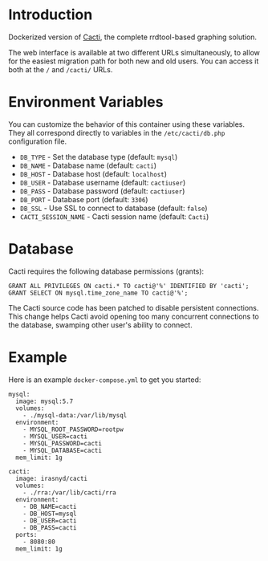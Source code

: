 Introduction
============

Dockerized version of [Cacti](http://www.cacti.net/), the complete
rrdtool-based graphing solution.

The web interface is available at two different URLs simultaneously, to allow
for the easiest migration path for both new and old users. You can access it
both at the `/` and `/cacti/` URLs.

Environment Variables
=====================

You can customize the behavior of this container using these variables. They
all correspond directly to variables in the `/etc/cacti/db.php` configuration
file.

- `DB_TYPE` - Set the database type (default: `mysql`)
- `DB_NAME` - Database name (default: `cacti`)
- `DB_HOST` - Database host (default: `localhost`)
- `DB_USER` - Database username (default: `cactiuser`)
- `DB_PASS` - Database password (default: `cactiuser`)
- `DB_PORT` - Database port (default: `3306`)
- `DB_SSL` - Use SSL to connect to database (default: `false`)
- `CACTI_SESSION_NAME` - Cacti session name (default: `Cacti`)

Database
========

Cacti requires the following database permissions (grants):

    GRANT ALL PRIVILEGES ON cacti.* TO cacti@'%' IDENTIFIED BY 'cacti';
    GRANT SELECT ON mysql.time_zone_name TO cacti@'%';

The Cacti source code has been patched to disable persistent connections. This
change helps Cacti avoid opening too many concurrent connections to the database,
swamping other user's ability to connect.

Example
=======

Here is an example `docker-compose.yml` to get you started:

    mysql:
      image: mysql:5.7
      volumes:
        - ./mysql-data:/var/lib/mysql
      environment:
        - MYSQL_ROOT_PASSWORD=rootpw
        - MYSQL_USER=cacti
        - MYSQL_PASSWORD=cacti
        - MYSQL_DATABASE=cacti
      mem_limit: 1g

    cacti:
      image: irasnyd/cacti
      volumes:
        - ./rra:/var/lib/cacti/rra
      environment:
        - DB_NAME=cacti
        - DB_HOST=mysql
        - DB_USER=cacti
        - DB_PASS=cacti
      ports:
        - 8080:80
      mem_limit: 1g
